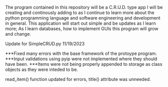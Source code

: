 The program contained in this repository will be a C.R.U.D. type app I will be creating and continously adding to as 
I continue to learn more about the python programming language
and software engineering and development in general. This application will start out simple and be updates as I learn more;
As I learn databases, how to implement GUIs this program will grow and change.

Update for SimpleCRUD.py 11/19/2023

***Fixed many errors with the base framework of the protoype program.
***Input validations using pyip were not implemented where they should have been. 
***Items were not being properly appended to storage as class objects as they were inteded to be.

read_item() function updated for errors, title() attribute was unneeded. 

